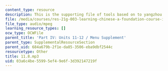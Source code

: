 ```yaml
---
content_type: resource
description: This is the supporting file of tools based on to yangzhou by way of zhenjiang.
file: /media/courses/res-21g-003-learning-chinese-a-foundation-course-in-mandarin-spring-2011/03a6c4be55995ef49e6f3d392147219f_11.8.mp3
file_type: audio/mpeg
learning_resource_types: []
ocw_type: OCWFile
parent_title: 'Part IV: Units 11-12 / Menu Supplement'
parent_type: SupplementalResourceSection
parent_uid: 684a679b-2f1e-da85-3506-eba9dbf2544c
resourcetype: Other
title: 11.8.mp3
uid: 03a6c4be-5599-5ef4-9e6f-3d392147219f
---
```

